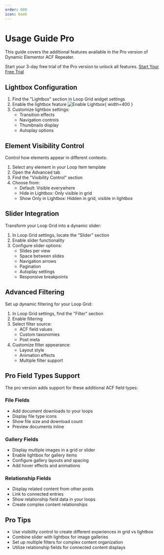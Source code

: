 ```yaml
---
order: 600
icon: book
---
```


# Usage Guide Pro

This guide covers the additional features available in the Pro version of Dynamic Elementor ACF Repeater.

Start your 3-day free trial of the Pro version to unlock all features. [Start Your Free Trial](https://checkout.freemius.com/mode/dialog/plugin/16334/plan/27245/?trial=paid)

## Lightbox Configuration

1. Find the "Lightbox" section in Loop Grid widget settings
2. Enable the lightbox feature
![Enable Lightbox](/images/usage/enable-lightbox.jpg){ width=400 }
3. Customize lightbox settings:
   - Transition effects
   - Navigation controls
   - Thumbnails display
   - Autoplay options

## Element Visibility Control

Control how elements appear in different contexts:

1. Select any element in your Loop Item template
2. Open the Advanced tab
3. Find the "Visibility Control" section
4. Choose from:
   - Default: Visible everywhere
   - Hide in Lightbox: Only visible in grid
   - Show Only in Lightbox: Hidden in grid, visible in lightbox

## Slider Integration

Transform your Loop Grid into a dynamic slider:

1. In Loop Grid settings, locate the "Slider" section
2. Enable slider functionality
3. Configure slider options:
   - Slides per view
   - Space between slides
   - Navigation arrows
   - Pagination
   - Autoplay settings
   - Responsive breakpoints

## Advanced Filtering

Set up dynamic filtering for your Loop Grid:

1. In Loop Grid settings, find the "Filter" section
2. Enable filtering
3. Select filter source:
   - ACF field values
   - Custom taxonomies
   - Post meta
4. Customize filter appearance:
   - Layout style
   - Animation effects
   - Multiple filter support

## Pro Field Types Support

The pro version adds support for these additional ACF field types:

### File Fields
- Add document downloads to your loops
- Display file type icons
- Show file size and download count
- Preview documents inline

### Gallery Fields
- Display multiple images in a grid or slider
- Enable lightbox for gallery items
- Configure gallery layouts and spacing
- Add hover effects and animations

### Relationship Fields
- Display related content from other posts
- Link to connected entries
- Show relationship field data in your loops
- Create complex content relationships

## Pro Tips

- Use visibility control to create different experiences in grid vs lightbox
- Combine slider with lightbox for image galleries
- Set up multiple filters for complex content organization
- Utilize relationship fields for connected content displays 